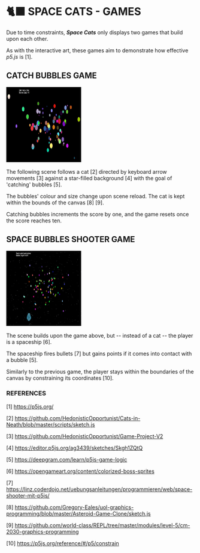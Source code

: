 # 🐈‍⬛ SPACE CATS - GAMES

Due to time constraints, _**Space Cats**_ only displays two games that build upon each other.

As with the interactive art, these games aim to demonstrate how effective _p5.js_ is [1].

## CATCH BUBBLES GAME

<img src="../images/catch_bubbles.png" width="200" height="200">

The following scene follows a cat [2] directed by keyboard arrow movements [3] against a star-filled background [4] with the goal of 'catching' bubbles [5].

The bubbles' colour and size change upon scene reload. The cat is kept within the bounds of the canvas [8] [9].

Catching bubbles increments the score by one, and the game resets once the score reaches ten.

## SPACE BUBBLES SHOOTER GAME

<img src="../images/shooter.png" width="200" height="200">

The scene builds upon the game above, but -- instead of a cat -- the player is a spaceship [6].

The spaceship fires bullets [7] but gains points if it comes into contact with a bubble [5].

Similarly to the previous game, the player stays within the boundaries of the canvas by constraining its coordinates [10].

### REFERENCES

[1] https://p5js.org/

[2] https://github.com/HedonisticOpportunist/Cats-in-Neath/blob/master/scripts/sketch.js

[3] https://github.com/HedonisticOpportunist/Game-Project-V2

[4] https://editor.p5js.org/ag3439/sketches/Skgh1ZQtQ

[5] https://deepgram.com/learn/p5js-game-logic

[6] https://opengameart.org/content/colorized-boss-sprites

[7] https://linz.coderdojo.net/uebungsanleitungen/programmieren/web/space-shooter-mit-p5js/

[8] https://github.com/Gregory-Eales/uol-graphics-programming/blob/master/Asteroid-Game-Clone/sketch.js

[9] https://github.com/world-class/REPL/tree/master/modules/level-5/cm-2030-graphics-programming

[10] https://p5js.org/reference/#/p5/constrain

